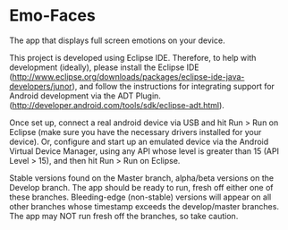# Emo-Faces
The app that displays full screen emotions on your device.

This project is developed using Eclipse IDE. Therefore, to help with development (ideally), please install the Eclipse IDE (http://www.eclipse.org/downloads/packages/eclipse-ide-java-developers/junor), and follow the instructions for integrating support for Android development via the ADT Plugin. (http://developer.android.com/tools/sdk/eclipse-adt.html). 

Once set up, connect a real android device via USB and hit Run > Run on Eclipse (make sure you have the necessary drivers installed for your device). Or, configure and start up an emulated device via the Android Virtual Device Manager, using any API whose level is greater than 15 (API Level > 15), and then hit Run > Run on Eclipse.

Stable versions found on the Master branch, alpha/beta versions on the Develop branch. The app should be ready to run, fresh off either one of these branches. Bleeding-edge (non-stable) versions will appear on all other branches whose timestamp exceeds the develop/master branches. The app may NOT run fresh off the branches, so take caution.